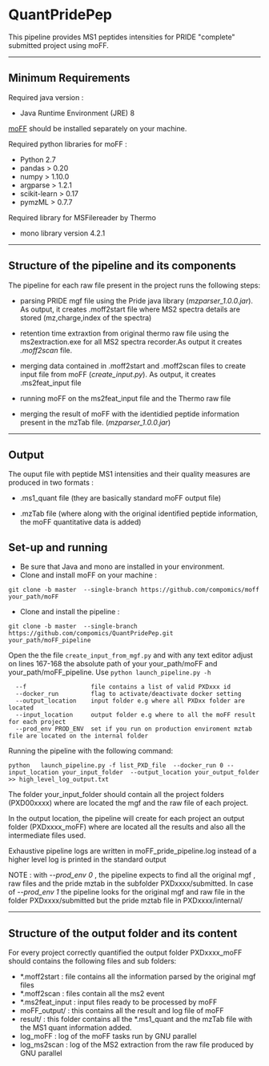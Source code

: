 # QuantPridePep
This pipeline provides MS1 peptides intensities for PRIDE "complete" submitted project using moFF.

---


## Minimum Requirements ##

Required java version :
- Java Runtime Environment (JRE) 8


 [moFF](https://github.com/compomics/moFF/tree/master) should be installed separately on your machine.


Required python libraries for moFF :
- Python 2.7
- pandas  > 0.20
- numpy > 1.10.0
- argparse > 1.2.1 
- scikit-learn > 0.17
- pymzML > 0.7.7

Required library for MSFilereader by Thermo 
- mono library version 4.2.1
 
---


## Structure of the pipeline and its components  ##

The pipeline for each raw file present in the project runs the following steps:
- parsing PRIDE mgf file using the Pride java library (*mzparser_1.0.0.jar*).  As output, it creates .moff2start file where MS2 spectra details are stored (mz,charge,index of the spectra)  
- retention time extraxtion from original thermo raw file using the ms2extraction.exe for all MS2 spectra recorder.As output it creates *.moff2scan* file.
- merging data contained in .moff2start and .moff2scan files to create input file from moFF (*create_input.py*). As output, it creates .ms2feat_input file 
- running moFF on the ms2feat_input file  and the Thermo raw file

- merging the result of moFF with the identidied peptide information present in the mzTab file. (*mzparser_1.0.0.jar*) 

---

## Output ##


The ouput file  with peptide MS1 intensities and their quality measures are produced  in two formats :
- .ms1_quant file (they are basically standard moFF output file)

- .mzTab file (where along with the original identified peptide information, the moFF quantitative data is added)


## Set-up and running  ##
 - Be sure that Java and mono are installed in your environment.
 - Clone and install moFF on your machine : 
 
 `git clone -b master  --single-branch https://github.com/compomics/moff your_path/moFF`
 
 - Clone and install the pipeline : 
 
 `git clone -b master  --single-branch https://github.com/compomics/QuantPridePep.git  your_path/moFF_pipeline`

Open the the file `create_input_from_mgf.py` and with any text editor adjust on lines 167-168 the absolute path of your your_path/moFF and your_path/moFF_pipeline. Use `python launch_pipeline.py -h`
```
  --f       	       file contains a list of valid PXDxxx id
  --docker_run         flag to activate/deactivate docker setting
  --output_location    input folder e.g where all PXDxx folder are located
  --input_location     output folder e.g where to all the moFF result for each project
  --prod_env PROD_ENV  set if you run on production enviroment mztab file are located on the internal folder
```

Running the pipeline with the following command:

` python   launch_pipeline.py -f list_PXD_file  --docker_run 0 --input_location your_input_folder  --output_location your_output_folder  >> high_level_log_output.txt `

The folder your_input_folder should contain all the project folders (PXD00xxxx) where are located the mgf and the raw file of each project.

In the output location, the pipeline will create for each project an output folder (PXDxxxx_moFF) where are located all the results and also all the intermediate files used.

Exhaustive pipeline logs are written in moFF_pride_pipeline.log instead of a higher level log is printed in the standard output

NOTE : with *--prod_env 0* , the pipeline expects to find all the  original mgf , raw files and the pride mztab in the subfolder PXDxxxx/submitted. In case of *--prod_env 1* the pipeline looks for the original mgf and raw file in the folder PXDxxxx/submitted but the pride mztab file in PXDxxxx/internal/


--- 

## Structure of the output folder and its content ##
For every project correctly quantified the output  folder PXDxxxx_moFF should contains the following files and sub folders:
 - *.moff2start : file contains all the information parsed by the original mgf files   
 - *.moff2scan : files  contain all the ms2 event 
 - *.ms2feat_input : input files ready to be processed by moFF
 - moFF_output/ : this contains all the result and log file of moFF
 - result/ : this folder contains all the *.ms1_quant and the mzTab file with the MS1 quant information added. 
 - log_moFF :  log of the moFF tasks run by GNU parallel
 - log_ms2scan : log of the MS2 extraction from the raw file produced by GNU parallel


